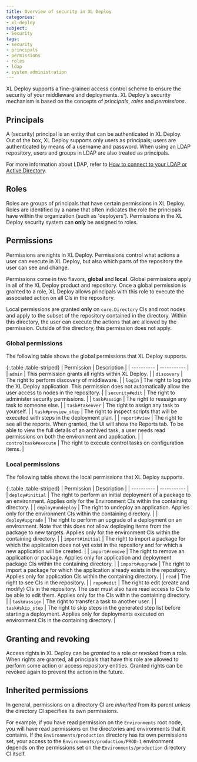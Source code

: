 ```yaml
---
title: Overview of security in XL Deploy
categories:
- xl-deploy
subject:
- Security
tags:
- security
- principals
- permissions
- roles
- ldap
- system administration
---
```


XL Deploy supports a fine-grained access control scheme to ensure the security of your middleware and deployments. XL Deploy's security mechanism is based on the concepts of _principals_, _roles_ and _permissions_.

## Principals

A (security) principal is an entity that can be authenticated in XL Deploy. Out of the box, XL Deploy supports only users as principals; users are authenticated by means of a username and password. When using an LDAP repository, users and groups in LDAP are also treated as principals.

For more information about LDAP, refer to [How to connect to your LDAP or Active Directory](/xl-deploy/how-to/connect-ldap-or-active-directory.html).

## Roles

Roles are groups of principals that have certain permissions in XL Deploy. Roles are identified by a name that often indicates the role the principals have within the organization (such as 'deployers'). Permissions in the XL Deploy security system can **only** be assigned to roles.

## Permissions

Permissions are rights in XL Deploy. Permissions control what actions a user can execute in XL Deploy, but also which parts of the repository the user can see and change.

Permissions come in two flavors, **global** and **local**. Global permissions apply in all of the XL Deploy product and repository. Once a global permission is granted to a role, XL Deploy allows principals with this role to execute the associated action on all CIs in the repository.

Local permissions are granted **only** on `core.Directory` CIs and root nodes and apply to the subset of the repository contained in the directory. Within this directory, the user can execute the actions that are allowed by the permission. Outside of the directory, this permission does not apply. 

### Global permissions

The following table shows the global permissions that XL Deploy supports.

{:.table .table-striped}
| Permission | Description |
| ---------- | ----------- |
| `admin` | This permission grants all rights within XL Deploy. |
| `discovery` | The right to perform discovery of middleware. |
| `login` | The right to log into the XL Deploy application. This permission does not automatically allow the user access to nodes in the repository. |
| `security#edit` | The right to administer security permissions. |
| `task#assign` | The right to reassign any task to someone else. |
| `task#takeover` | The right to assign any task to yourself. |
| `task#preview_step` | The right to inspect scripts that will be executed with steps in the deployment plan. |
| `report#view` | The right to see all the reports. When granted, the UI will show the Reports tab. To be able to view the full details of an archived task, a user needs read permissions on both the environment and application. |
| `controltask#execute` | The right to execute control tasks on configuration items. |

### Local permissions

The following table shows the local permissions that XL Deploy supports.

{:.table .table-striped}
| Permission | Description |
| ---------- | ----------- |
| `deploy#initial` | The right to perform an initial deployment of a package to an environment. Applies only for the Environment CIs within the containing directory. |
| `deploy#undeploy` | The right to undeploy an application. Applies only for the environment CIs within the containing directory. |
| `deploy#upgrade` | The right to perform an upgrade of a deployment on an environment. Note that this does not allow deploying items from the package to new targets. Applies only for the environment CIs within the containing directory. |
| `import#initial` | The right to import a package for which the application does not yet exist in the repository and for which a new application will be created. |
| `import#remove` | The right to remove an application or package. Applies only for application and deployment package CIs within the containing directory. |
| `import#upgrade` | The right to import a package for which the application already exists in the repository. Applies only for application CIs within the containing directory. |
| `read` | The right to see CIs in the repository. |
| `repo#edit` | The right to edit (create and modify) CIs in the repository. The user must also have read access to CIs to be able to edit them. Applies only for the CIs within the containing directory. |
| `task#assign` | The right to transfer a task to another user. |
| `task#skip_step` | The right to skip steps in the generated step list before starting a deployment. Applies only for deployments executed on environment CIs in the containing directory. |

## Granting and revoking

Access rights in XL Deploy can be _granted_ to a role or _revoked_ from a role. When rights are granted, all principals that have this role are allowed to perform some action or access repository entities. Granted rights can be revoked again to prevent the action in the future.

## Inherited permissions

In general, permissions on a directory CI are _inherited_ from its parent _unless_ the directory CI specifies its own permissions. 

For example, if you have read permission on the `Environments` root node, you will have read permissions on the  directories and environments that it contains. If the `Environments/production` directory has its own permissions set, your access to the `Environments/production/PROD-1` environment depends on the permissions set on the `Environments/production` directory CI itself.
